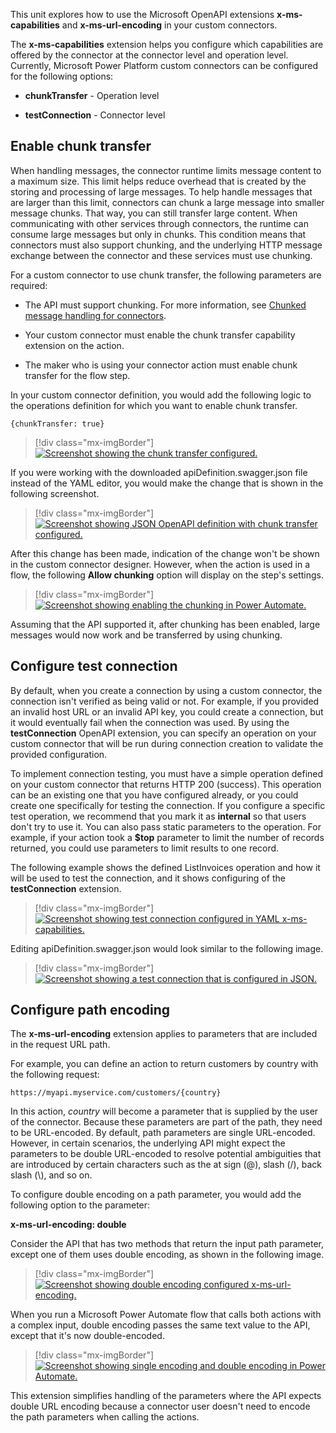 This unit explores how to use the Microsoft OpenAPI extensions **x-ms-capabilities** and **x-ms-url-encoding** in your custom connectors.

The **x-ms-capabilities** extension helps you configure which capabilities are offered by the connector at the connector level and operation level. Currently, Microsoft Power Platform custom connectors can be configured for the following options:

-   **chunkTransfer** - Operation level

-   **testConnection** - Connector level

## Enable chunk transfer

When handling messages, the connector runtime limits message content to a maximum size. This limit helps reduce overhead that is created by the storing and processing of large messages. To help handle messages that are larger than this limit, connectors can chunk a large message into smaller message chunks. That way, you can still transfer large content. When communicating with other services through connectors, the runtime can consume large messages but only in chunks. This condition means that connectors must also support chunking, and the underlying HTTP message exchange between the connector and these services must use chunking.

For a custom connector to use chunk transfer, the following parameters are required:

-   The API must support chunking. For more information, see [Chunked message handling for connectors](/azure/logic-apps/logic-apps-handle-large-messages?azure-portal=true#chunked-message-handling-for-connectors).

-   Your custom connector must enable the chunk transfer capability extension on the action.

-   The maker who is using your connector action must enable chunk transfer for the flow step.

In your custom connector definition, you would add the following logic to the operations definition for which you want to enable chunk transfer.

`{chunkTransfer: true}`

> [!div class="mx-imgBorder"]
> [![Screenshot showing the chunk transfer configured.](../media/chunk-transfer-enabled.png)](../media/chunk-transfer-enabled.png#lightbox)

If you were working with the downloaded apiDefinition.swagger.json file instead of the YAML editor, you would make the change that is shown in the following screenshot.

> [!div class="mx-imgBorder"]
> [![Screenshot showing JSON OpenAPI definition with chunk transfer configured.](../media/json-chunk-transfer.png)](../media/json-chunk-transfer.png#lightbox)

After this change has been made, indication of the change won't be shown in the custom connector designer. However, when the action is used in a flow, the following **Allow chunking** option will display on the step's settings.

> [!div class="mx-imgBorder"]
> [![Screenshot showing enabling the chunking in Power Automate.](../media/allow-chunking-feature.png)](../media/allow-chunking-feature.png#lightbox)

Assuming that the API supported it, after chunking has been enabled, large messages would now work and be transferred by using chunking.

## Configure test connection

By default, when you create a connection by using a custom connector, the connection isn't verified as being valid or not. For example, if you provided an invalid host URL or an invalid API key, you could create a connection, but it would eventually fail when the connection was used. By using the **testConnection** OpenAPI extension, you can specify an operation on your custom connector that will be run during connection creation to validate the provided configuration.

To implement connection testing, you must have a simple operation defined on your custom connector that returns HTTP 200 (success). This operation can be an existing one that you have configured already, or you could create one specifically for testing the connection. If you configure a specific test operation, we recommend that you mark it as **internal** so that users don't try to use it. You can also pass static parameters to the operation. For example, if your action took a **$top** parameter to limit the number of records returned, you could use parameters to limit results to one record.

The following example shows the defined ListInvoices operation and how it will be used to test the connection, and it shows configuring of the **testConnection** extension.

> [!div class="mx-imgBorder"]
> [![Screenshot showing test connection configured in YAML x-ms-capabilities.](../media/test-connection-extension.png)](../media/test-connection-extension.png#lightbox)

Editing apiDefinition.swagger.json would look similar to the following image.

> [!div class="mx-imgBorder"]
> [![Screenshot showing a test connection that is configured in JSON.](../media/json-test-connection.png)](../media/json-test-connection.png#lightbox)

## Configure path encoding

The **x-ms-url-encoding** extension applies to parameters that are included in the request URL path.

For example, you can define an action to return customers by country with the following request:

`https://myapi.myservice.com/customers/{country}`

In this action, *country* will become a parameter that is supplied by the user of the connector. Because these parameters are part of the path, they need to be URL-encoded. By default, path parameters are single URL-encoded. However, in certain scenarios, the underlying API might expect the parameters to be double URL-encoded to resolve potential ambiguities that are introduced by certain characters such as the at sign (@), slash (/), back slash (\\), and so on.

To configure double encoding on a path parameter, you would add the following option to the parameter:

**x-ms-url-encoding: double**

Consider the API that has two methods that return the input path parameter, except one of them uses double encoding, as shown in the following image.

> [!div class="mx-imgBorder"]
> [![Screenshot showing double encoding configured x-ms-url-encoding.](../media/double-encoding.png)](../media/double-encoding.png#lightbox)

When you run a Microsoft Power Automate flow that calls both actions with a complex input, double encoding passes the same text value to the API, except that it's now double-encoded.

> [!div class="mx-imgBorder"]
> [![Screenshot showing single encoding and double encoding in Power Automate.](../media/double-encoding-example.png)](../media/double-encoding-example.png#lightbox)

This extension simplifies handling of the parameters where the API expects double URL encoding because a connector user doesn't need to encode the path parameters when calling the actions.

